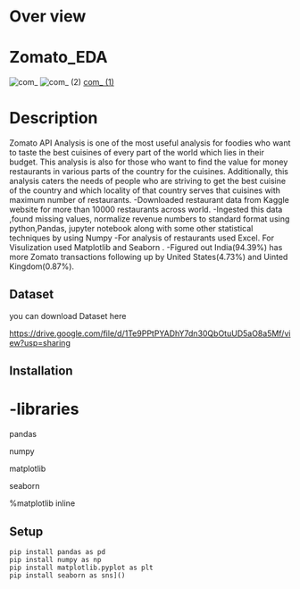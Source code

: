 # Over view
# Zomato_EDA

![com_](https://github.com/sravani-buguru/ZOMATO_EDA_PROJECT/assets/147702072/36738e02-f056-40d7-bdcc-73625c10d598)
![com_ (2)](https://github.com/sravani-buguru/ZOMATO_EDA_PROJECT/assets/147702072/d72968a3-24e6-4592-8a38-9efbffb8d545)
[com_ (1)](https://github.com/sravani-buguru/ZOMATO_EDA_PROJECT/assets/147702072/9cf3dacb-926b-49be-8b0a-3680c2cff9d5)

# Description

Zomato API Analysis is one of the most useful analysis for foodies who want to taste the best cuisines of every part of the world which lies in their budget. This analysis is also for those who want to find the value for money restaurants in various parts of the country for the cuisines. Additionally, this analysis caters the needs of people who are striving to get the best cuisine of the country and which locality of that country serves that cuisines with maximum number of restaurants. -Downloaded restaurant data from Kaggle website for more than 10000 restaurants across world. -Ingested this data ,found missing values, normalize revenue numbers to standard format using python,Pandas, jupyter notebook along with some other statistical techniques by using Numpy -For analysis of restaurants used Excel. For Visulization used Matplotlib and Seaborn . -Figured out India(94.39%) has more Zomato transactions following up by United States(4.73%) and Uinted Kingdom(0.87%).


## Dataset

 you can download Dataset here

https://drive.google.com/file/d/1Te9PPtPYADhY7dn30QbOtuUD5aO8a5Mf/view?usp=sharing

## Installation

# -libraries
 pandas

 numpy

 matplotlib
 
 seaborn 

%matplotlib inline



## Setup
 
    pip install pandas as pd
    pip install numpy as np
    pip install matplotlib.pyplot as plt
    pip install seaborn as sns]()

